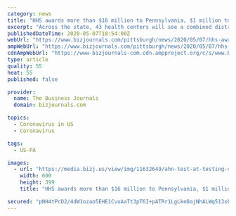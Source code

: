 ```yaml
---
category: news
title: "HHS awards more than $16 million to Pennsylvania, $1 million to Pittsburgh-area for Covid-19 testing expansion"
excerpt: "Across the state, 43 health centers will see a combined distribution of $16,797,397 in grants to be used to expand testing efforts."
publishedDateTime: 2020-05-07T18:54:00Z
webUrl: "https://www.bizjournals.com/pittsburgh/news/2020/05/07/hhs-awards-more-than-16-million-to-pennsylvania-1.html"
ampWebUrl: "https://www.bizjournals.com/pittsburgh/news/2020/05/07/hhs-awards-more-than-16-million-to-pennsylvania-1.amp.html"
cdnAmpWebUrl: "https://www-bizjournals-com.cdn.ampproject.org/c/s/www.bizjournals.com/pittsburgh/news/2020/05/07/hhs-awards-more-than-16-million-to-pennsylvania-1.amp.html"
type: article
quality: 55
heat: 55
published: false

provider:
  name: The Business Journals
  domain: bizjournals.com

topics:
  - Coronavirus in US
  - Coronavirus

tags:
  - US-PA

images:
  - url: "https://media.bizj.us/view/img/11632649/ahn-test-at-testing-site-in-monroeville-0012*600xx2021-1347-0-68.jpg"
    width: 600
    height: 399
    title: "HHS awards more than $16 million to Pennsylvania, $1 million to Pittsburgh-area for Covid-19 testing expansion"

secured: "pNH4tPcD2/4dW1ozao5EHE1CvuAaTt3pT6I+pATRr1LgLkeDajNhALWq513xbFfM0Wqxxw8h/8MbSIBKsKlCmlh/Csw18QSxiDm2qqQCfYY+GkVoLU7se6b5l+9WI2FXd7/7gIOEIOsmjV30CpUjtbZfc9ICcVele1E0VdrTdT+XpM2HBVWt+ZPSD3sZiMDXizdm/tuooJYY0aQK/R2kqI0PfhA08xsPoatXIyFHuHNrgSuCpxSb/Cp96pn9H1PFtAoZhrrlgQar1YMfkKG+8ABr6zpB9rA6ARUiBskpO+qjG6Seq/NIeWp2YqjHdQFiMQP5bwmjUyWIKmVnEycNBwPw0WkHeECXmiGT/7T4vbyedxxLgccJCTvCwarfb1gLcxEETI+83aAAHqEAWY7XvyGd4Je3JS/SZ853l9gUjkaNHapx/yy48q4l1vdEXi4G0NhNuXwNs7hNYUdx06hVQKvsFSK9WvzvYPaxtmiGKx0=;QtKVavuQnZ77ah2LeogTwQ=="
---
```


